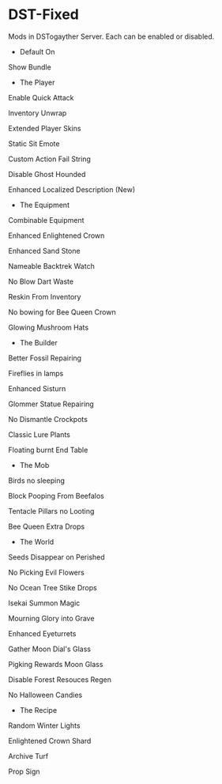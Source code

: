 # DST-Fixed
Mods in DSTogayther Server. Each can be enabled or disabled.


- Default On

Show Bundle


- The Player

Enable Quick Attack

Inventory Unwrap

Extended Player Skins

Static Sit Emote

Custom Action Fail String

Disable Ghost Hounded

Enhanced Localized Description (New)


- The Equipment

Combinable Equipment

Enhanced Enlightened Crown

Enhanced Sand Stone

Nameable Backtrek Watch

No Blow Dart Waste

Reskin From Inventory

No bowing for Bee Queen Crown

Glowing Mushroom Hats


- The Builder

Better Fossil Repairing

Fireflies in lamps

Enhanced Sisturn

Glommer Statue Repairing

No Dismantle Crockpots

Classic Lure Plants

Floating burnt End Table


- The Mob

Birds no sleeping

Block Pooping From Beefalos

Tentacle Pillars no Looting

Bee Queen Extra Drops



- The World

Seeds Disappear on Perished

No Picking Evil Flowers

No Ocean Tree Stike Drops

Isekai Summon Magic

Mourning Glory into Grave

Enhanced Eyeturrets

Gather Moon Dial's Glass

Pigking Rewards Moon Glass

Disable Forest Resouces Regen

No Halloween Candies


- The Recipe

Random Winter Lights

Enlightened Crown Shard

Archive Turf

Prop Sign
